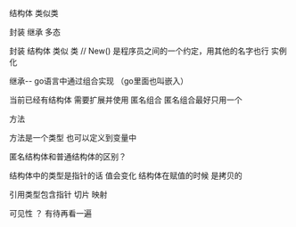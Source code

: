 结构体 类似类

封装 继承 多态

封装
结构体 类似 类
// New()  是程序员之间的一个约定，用其他的名字也行  实例化

继承-- go语言中通过组合实现 （go里面也叫嵌入）

当前已经有结构体  需要扩展并使用
匿名组合   匿名组合最好只用一个




方法   

方法是一个类型 也可以定义到变量中


匿名结构体和普通结构体的区别？


结构体中的类型是指针的话 值会变化
结构体在赋值的时候 是拷贝的


  引用类型包含指针 切片 映射

可见性 ？  有待再看一遍


